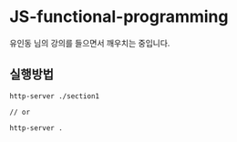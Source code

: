 # JS-functional-programming
유인동 님의 강의를 들으면서 깨우치는 중입니다. 


## 실행방법
```
http-server ./section1

// or

http-server .
```
